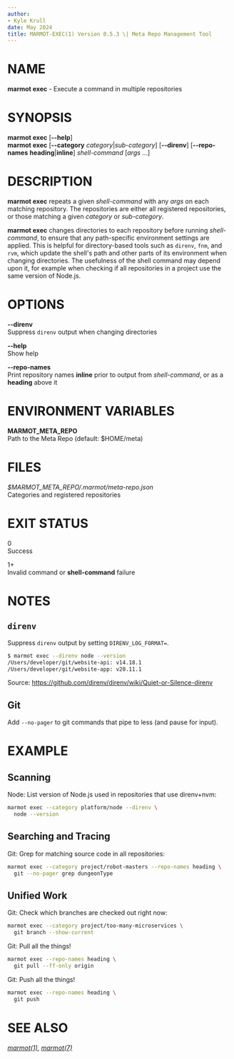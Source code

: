 ```yaml
---
author:
- Kyle Krull
date: May 2024
title: MARMOT-EXEC(1) Version 0.5.3 \| Meta Repo Management Tool
---
```


# NAME

**marmot exec** - Execute a command in multiple repositories

# SYNOPSIS

**marmot exec** \[**\--help**\]\
**marmot exec** \[**\--category** *category*\|*sub-category*\]
\[**\--direnv**\] \[**\--repo-names** **heading**\|**inline**\]
*shell-command* \[*args* ...\]

# DESCRIPTION

**marmot exec** repeats a given *shell-command* with any *args* on each
matching repository. The repositories are either all registered
repositories, or those matching a given *category* or *sub-category*.

**marmot exec** changes directories to each repository before running
*shell-command*, to ensure that any path-specific environment settings
are applied. This is helpful for directory-based tools such as `direnv`,
`fnm`, and `rvm`, which update the shell's path and other parts of its
environment when changing directories. The usefulness of the shell
command may depend upon it, for example when checking if all
repositories in a project use the same version of Node.js.

# OPTIONS

**\--direnv**  
Suppress `direnv` output when changing directories

**\--help**  
Show help

**\--repo-names**  
Print repository names **inline** prior to output from *shell-command*,
or as a **heading** above it

# ENVIRONMENT VARIABLES

**MARMOT_META_REPO**  
Path to the Meta Repo (default: \$HOME/meta)

# FILES

*\$MARMOT_META_REPO/.marmot/meta-repo.json*  
Categories and registered repositories

# EXIT STATUS

0  
Success

1+  
Invalid command or **shell-command** failure

# NOTES

## `direnv`

Suppress `direnv` output by setting `DIRENV_LOG_FORMAT=`.

``` sh
$ marmot exec --direnv node --version
/Users/developer/git/website-api: v14.18.1
/Users/developer/git/website-app: v20.11.1
```

Source: <https://github.com/direnv/direnv/wiki/Quiet-or-Silence-direnv>

## Git

Add `--no-pager` to git commands that pipe to less (and pause for
input).

# EXAMPLE

## Scanning

Node: List version of Node.js used in repositories that use direnv+nvm:

``` sh
marmot exec --category platform/node --direnv \
  node --version
```

## Searching and Tracing

Git: Grep for matching source code in all repositories:

``` sh
marmot exec --category project/robot-masters --repo-names heading \
  git --no-pager grep dungeonType
```

## Unified Work

Git: Check which branches are checked out right now:

``` sh
marmot exec --category project/too-many-microservices \
  git branch --show-current
```

Git: Pull all the things!

``` sh
marmot exec --repo-names heading \
  git pull --ff-only origin
```

Git: Push all the things!

``` sh
marmot exec --repo-names heading \
  git push
```

# SEE ALSO

[*marmot(1)*](./marmot.1.md), [*marmot(7)*](./marmot.7.md)
